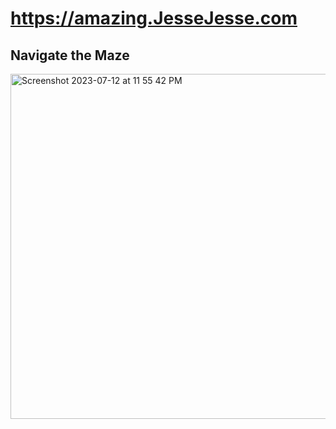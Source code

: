 # https://amazing.JesseJesse.com
## Navigate the Maze
<img width="552" alt="Screenshot 2023-07-12 at 11 55 42 PM" src="https://github.com/sudo-self/emojimaze/assets/119916323/6887b54c-015f-4b56-8900-939cbe8c18a1">


